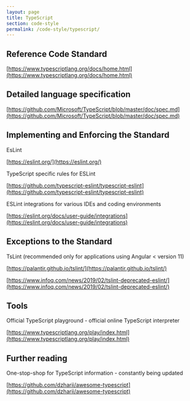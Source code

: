 ```yaml
---
layout: page
title: TypeScript
section: code-style
permalink: /code-style/typescript/
---
```


## Reference Code Standard

[https://www.typescriptlang.org/docs/home.html](https://www.typescriptlang.org/docs/home.html)

## Detailed language specification

[https://github.com/Microsoft/TypeScript/blob/master/doc/spec.md](https://github.com/Microsoft/TypeScript/blob/master/doc/spec.md)

## Implementing and Enforcing the Standard

EsLint 

[https://eslint.org/](https://eslint.org/)

TypeScript specific rules for ESLint

[https://github.com/typescript-eslint/typescript-eslint](https://github.com/typescript-eslint/typescript-eslint)

ESLint integrations for various IDEs and coding environments

[https://eslint.org/docs/user-guide/integrations](https://eslint.org/docs/user-guide/integrations)

## Exceptions to the Standard

TsLint (recommended only for applications using Angular &lt; version 11)

[https://palantir.github.io/tslint/](https://palantir.github.io/tslint/)

[https://www.infoq.com/news/2019/02/tslint-deprecated-eslint/](https://www.infoq.com/news/2019/02/tslint-deprecated-eslint/)

## Tools

Official TypeScript playground - official online TypeScript interpreter

[https://www.typescriptlang.org/play/index.html](https://www.typescriptlang.org/play/index.html)

## Further reading

One-stop-shop for TypeScript information - constantly being updated

[https://github.com/dzharii/awesome-typescript](https://github.com/dzharii/awesome-typescript)
